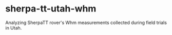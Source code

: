 # sherpa-tt-utah-whm
Analyzing SherpaTT rover's Whm measurements collected during field trials in Utah.
